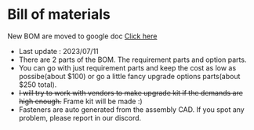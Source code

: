 # Bill of materials

New BOM are moved to google doc [Click here](https://docs.google.com/spreadsheets/d/1j1bnA8rNjDqpTVEdiqrsRlNeggI6PYRAoSBm1F8bvCs/edit?usp=sharing)

- Last update : 2023/07/11
- There are 2 parts of the BOM. The requirement parts and option parts. 
- You can go with just requirement parts and keep the cost as low as possibe(about $100) or go a little fancy upgrade options parts(about $250 total).
- ~~I will try to work with vendors to make upgrade kit if the demands are high enough.~~ Frame kit will be made :)
- Fasteners are auto generated from the assembly CAD. If you spot any problem, please report in our discord.




